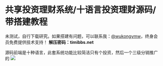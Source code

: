 # 共享投资理财系统/十语言投资理财源码/带搭建教程

未测试，自行下载研究。如果搭建有问题，可以联系我：[@wukongymw](http://t.me/wukongymw)，终身会员免费提供技术支持！
**解压密码：timibbs.net**

源码前端是十种语言，此套系统功能比较简洁只有个投资，然后一个三级分销推广的
[![](https://wukongymw.com/wp-content/uploads/2023/08/1692350214-8a4fa8c0cb1107e.png)](https://wukongymw.com/wp-content/uploads/2023/08/1692350214-8a4fa8c0cb1107e.png)